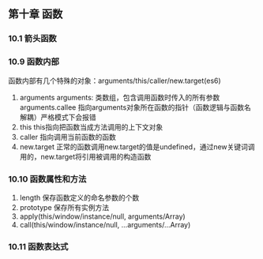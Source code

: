 ## 第十章 函数

### 10.1 箭头函数

### 10.9 函数内部
函数内部有几个特殊的对象：arguments/this/caller/new.target(es6)
1. arguments
  arguments: 类数组，包含调用函数时传入的所有参数<br/>
  arguments.callee 指向arguments对象所在函数的指针（函数逻辑与函数名解耦）严格模式下会报错
2. this
  this指向把函数当成方法调用的上下文对象
3. caller
  指向调用当前函数的函数
4. new.target
  正常的函数调用new.target的值是undefined，通过new关键词调用的，new.target将引用被调用的构造函数

### 10.10 函数属性和方法
1. length
  保存函数定义的命名参数的个数
2. prototype
  保存所有实例方法
3. apply(this/window/instance/null, arguments/Array)
4. call(this/window/instance/null, ...arguments/...Array)

### 10.11 函数表达式
